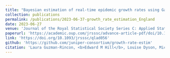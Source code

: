 ```yaml
---
title: "Bayesian estimation of real-time epidemic growth rates using Gaussian processes: local dynamics of SARS-CoV-2 in England"
collection: publications
permalink: /publications/2023-06-37-growth_rate_estimation_England
date: 2023-06-27
venue: 'Journal of the Royal Statistical Society Series C: Applied Statistics'
paperurl: 'https://academic.oup.com/jrsssc/advance-article-pdf/doi/10.1093/jrsssc/qlad056/50728481/qlad056.pdf'
link: 'https://doi.org/10.1093/jrsssc/qlad056'
github: 'https://github.com/juniper-consortium/growth-rate-estim'
citation: 'Laura Guzman-Rincon, <b>Edward M Hill</b>, Louise Dyson, Michael J Tildesley, Matt J Keeling. (2023). &quot;Bayesian estimation of real-time epidemic growth rates using Gaussian processes: local dynamics of SARS-CoV-2 in England.&quot; <i>Journal of the Royal Statistical Society Series C: Applied Statistics</i>. doi:10.1093/jrsssc/qlad056.'
---
```



